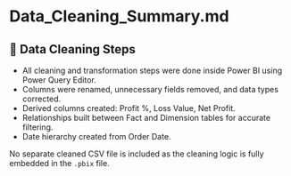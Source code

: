 # Data_Cleaning_Summary.md

## 📌 Data Cleaning Steps
- All cleaning and transformation steps were done inside Power BI using Power Query Editor.
- Columns were renamed, unnecessary fields removed, and data types corrected.
- Derived columns created: Profit %, Loss Value, Net Profit.
- Relationships built between Fact and Dimension tables for accurate filtering.
- Date hierarchy created from Order Date.

No separate cleaned CSV file is included as the cleaning logic is fully embedded in the `.pbix` file.

